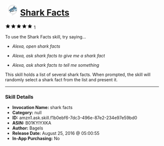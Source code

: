 # &nbsp;<img src="skill_icon" alt="Shark Facts icon" width="36"> [Shark Facts](http://alexa.amazon.com/#skills/amzn1.ask.skill.f1b0ebf6-7dc3-496e-87e2-234e97e59bd0)
![5 stars](../../images/ic_star_black_18dp_1x.png)![5 stars](../../images/ic_star_black_18dp_1x.png)![5 stars](../../images/ic_star_black_18dp_1x.png)![5 stars](../../images/ic_star_black_18dp_1x.png)![5 stars](../../images/ic_star_black_18dp_1x.png) 1

To use the Shark Facts skill, try saying...

* *Alexa, open shark facts*

* *Alexa, ask shark facts to give me a shark fact*

* *Alexa, ask shark facts to tell me something*

This skill holds a list of several shark facts. When prompted, the skill will randomly select a shark fact from the list and present it.

***

### Skill Details

* **Invocation Name:** shark facts
* **Category:** null
* **ID:** amzn1.ask.skill.f1b0ebf6-7dc3-496e-87e2-234e97e59bd0
* **ASIN:** B01KYIYXKA
* **Author:** Bagels
* **Release Date:** August 25, 2016 @ 05:00:55
* **In-App Purchasing:** No
